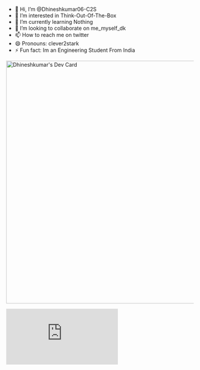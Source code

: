- 👋 Hi, I’m @Dhineshkumar06-C2S
- 👀 I’m interested in Think-Out-Of-The-Box
- 🌱 I’m currently learning Nothing
- 💞️ I’m looking to collaborate on me_myself_dk
- 📫 How to reach me on twitter
- 😄 Pronouns: clever2stark
- ⚡ Fun fact: Im an Engineering Student From India

<!---
Dhineshkumar06-C2S/Dhineshkumar06-C2S is a ✨ special ✨ repository because its `README.md` (this file) appears on your GitHub profile.
You can click the Preview link to take a look at your changes.
--->
<a href="https://app.daily.dev/dhineshkumar27"><img src="https://api.daily.dev/devcards/v2/btpZJyG6AwmItWhnsL2wB.png?type=wide&r=1ab" width="652" alt="Dhineshkumar's Dev Card"/></a>

<iframe src="https://tryhackme.com/api/v2/badges/public-profile?userPublicId=2170257" style='border:none;'></iframe>
